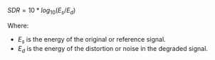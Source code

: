 $SDR = 10 * log_{10}(E_s/E_d)$

Where:

- $E_s$ is the energy of the original or reference signal.
- $E_d$ is the energy of the distortion or noise in the degraded signal.